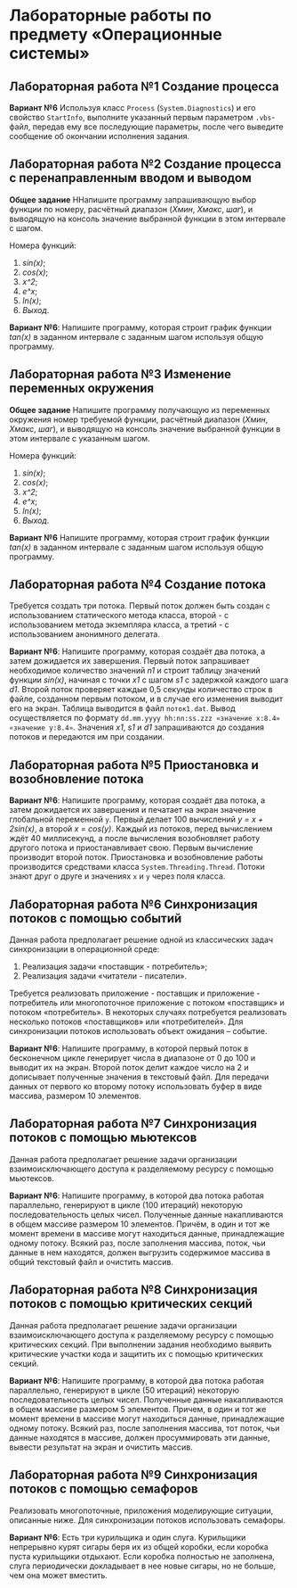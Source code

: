 # Лабораторные работы по предмету «Операционные системы»

## Лабораторная работа №1 Создание процесса

**Вариант №6** Используя класс `Process` (`System.Diagnostics`) и его свойство `StartInfo`, выполните указанный первым
параметром `.vbs`-файл, передав ему все последующие параметры, после чего выведите сообщение об окончании исполнения
задания.

## Лабораторная работа №2 Создание процесса с перенаправленным вводом и выводом

**Общее задание** ННапишите программу запрашивающую выбор функции по номеру, расчётный диапазон (*Xмин*, *Xмакс*,
*шаг*), и выводящую на консоль значение выбранной функции в этом интервале с шагом.

Номера функций:

1. *sin(x)*;
2. *cos(x)*;
3. *x^2*;
4. *e^x*;
5. *ln(x)*;
6. *Выход*.

**Вариант №6**: Напишите программу, которая строит график функции *tan(x)* в заданном интервале с заданным шагом
используя общую программу.

## Лабораторная работа №3 Изменение переменных окружения

**Общее задание** Напишите программу получающую из переменных окружения номер требуемой функции, расчётный диапазон
(*Xмин*, *Xмакс*, *шаг*), и выводящую на консоль значение выбранной функции в этом интервале с указанным шагом.

Номера функций:

1. *sin(x)*;
2. *cos(x)*;
3. *x^2*;
4. *e^x*;
5. *ln(x)*;
6. *Выход*.

**Вариант №6** Напишите программу, которая строит график функции *tan(x)* в заданном интервале с заданным шагом
используя общую программу.

## Лабораторная работа №4 Создание потока

Требуется создать три потока. Первый поток должен быть создан с использованием статического метода класса, второй - с
использованием метода экземпляра класса, а третий - с использованием анонимного делегата.

**Вариант №6**: Напишите программу, которая создаёт два потока, а затем дожидается их завершения. Первый поток
запрашивает необходимое количество значений *n1* и строит таблицу значений функции *sin(x)*, начиная с точки *x1* с
шагом *s1* с задержкой каждого шага *d1*. Второй поток проверяет каждые 0,5 секунды количество строк в файле, созданном
первым потоком, и в случае его изменения выводит его на экран. Таблица выводится в файл `поток1.dat`. Вывод
осуществляется по формату `dd.mm.yyyy hh:nn:ss.zzz «значение x:8.4» «значение y:8.4»`. Значения *x1*, *s1* и *d1*
запрашиваются до создания потоков и передаются им при создании.

## Лабораторная работа №5 Приостановка и возобновление потока

**Вариант №6**: Напишите программу, которая создаёт два потока, а затем дожидается их завершения и печатает на экран
значение глобальной переменной `y`. Первый делает 100 вычислений *y = x + 2sin(x)*, а второй *x = cos(y)*. Каждый из
потоков, перед вычислением ждёт 40 миллисекунд, а после вычисления возобновляет работу другого потока и
приостанавливает свою. Первым вычисление производит второй поток. Приостановка и возобновление работы производится
средствами класса `System.Threading.Thread`. Потоки знают друг о друге и значениях `x` и `y` через поля класса.

## Лабораторная работа №6 Синхронизация потоков с помощью событий

Данная работа предполагает решение одной из классических задач синхронизации в операционной среде:

1. Реализация задачи «поставщик - потребитель»;
2. Реализация задачи «читатели - писатели».

Требуется реализовать приложение - поставщик и приложение - потребитель или многопоточное приложение с потоком
«поставщик» и потоком «потребитель». В некоторых случаях потребуется реализовать несколько потоков «поставщиков» или
«потребителей». Для синхронизации потоков использовать объект ожидания – событие.

**Вариант №6**: Напишите программу, в которой первый поток в бесконечном цикле генерирует числа в диапазоне от 0 до 100
и выводит их на экран. Второй поток делит каждое число на 2 и дописывает полученные значения в текстовый файл. Для
передачи данных от первого ко второму потоку использовать буфер в виде массива, размером 10 элементов.

## Лабораторная работа №7 Синхронизация потоков с помощью мьютексов

Данная работа предполагает решение задачи организации взаимоисключающего доступа к разделяемому ресурсу с помощью
мьютексов.

**Вариант №6**: Напишите программу, в которой два потока работая параллельно, генерируют в цикле (100 итераций)
некоторую последовательность целых чисел. Полученные данные накапливаются в общем массиве размером 10 элементов.
Причём, в один и тот же момент времени в массиве могут находиться данные, принадлежащие одному потоку. Всякий раз,
после заполнения массива, поток, чьи данные в нем находятся, должен выгрузить содержимое массива в общий текстовый
файл и очистить массив.

## Лабораторная работа №8 Синхронизация потоков с помощью критических секций

Данная работа предполагает решение задачи организации взаимоисключающего доступа к разделяемому ресурсу с помощью
критических секций. При выполнении задания необходимо выявить критические участки кода и защитить их с помощью
критических секций.

**Вариант №6**: Напишите программу, в которой два потока работая параллельно, генерируют в цикле (50 итераций) некоторую
последовательность целых чисел. Полученные данные накапливаются в общем массиве размером 5 элементов. Причем, в один и
тот же момент времени в массиве могут находиться данные, принадлежащие одному потоку. Всякий раз, после заполнения
массива, тот поток, чьи данные находятся в массиве, должен просуммировать эти данные, вывести результат на экран и
очистить массив.

## Лабораторная работа №9 Синхронизация потоков с помощью семафоров

Реализовать многопоточные, приложения моделирующие ситуации, описанные ниже. Для синхронизации потоков использовать
семафоры.

**Вариант №6**: Есть три курильщика и один слуга. Курильщики непрерывно курят сигары беря их из общей коробки, если
коробка пуста курильщики отдыхают. Если коробка полностью не заполнена, слуга периодически докладывает в нее новые
сигары, но не больше, чем она может вместить.